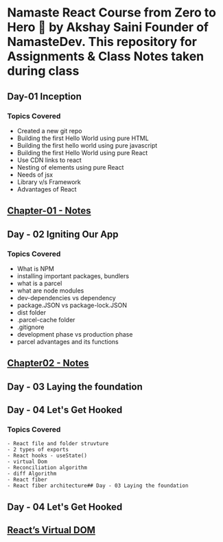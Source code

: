 # Namaste React  Course from Zero to Hero 🚀 by Akshay Saini Founder of NamasteDev. This repository for Assignments & Class Notes taken during class

## Day-01 Inception
### Topics Covered
 - Created a new git repo
 - Building the first Hello World using pure HTML
 - Building the first hello world using pure javascript
 - Building the first Hello World using pure React
 - Use CDN links to react
 - Nesting of elements using pure React
 - Needs of jsx
 - Library v/s Framework
 - Advantages of React
## [Chapter-01 - Notes](https://drive.google.com/file/d/1Pilz17_vJsfJOcq_mOp403ZAhi9rSts8/view)

## Day - 02  Igniting Our App
### Topics Covered
  - What is NPM
  - installing important packages, bundlers
  - what is a parcel
  - what are node modules
  - dev-dependencies vs dependency
  - package.JSON vs package-lock.JSON
  - dist folder
  - .parcel-cache folder
  - .gitignore
  - development phase vs production phase
  - parcel advantages and its functions
## [Chapter02 - Notes](https://drive.google.com/file/d/1iJ3IOkTpyDOqgDRsJM_EDLu78zURNw2I/view)

## Day - 03 Laying the foundation
## Day - 04 Let's Get Hooked
### Topics Covered 
    - React file and folder struvture
    - 2 types of exports
    - React hooks - useState()
    - virtual Dom
    - Reconciliation algorithm
    - diff Algorithm
    - React fiber
    - React fiber architecture## Day - 03 Laying the foundation
## Day - 04 Let's Get Hooked
## [React’s Virtual DOM](https://javascript.plainenglish.io/react-the-virtual-dom-comprehensive-guide-acd19c5e327a)


